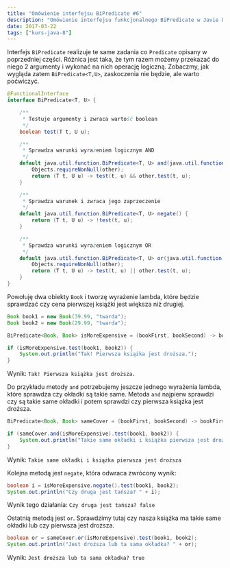 ```yaml
---
title: "Omówienie interfejsu BiPredicate #6"
description: "Omówienie interfejsu funkcjonalnego BiPredicate w Javie 8."
date: 2017-03-22
tags: ["kurs-java-8"]
---
```


Interfejs `BiPredicate` realizuje te same zadania co `Predicate` opisany w poprzedniej części. Różnica jest taka, że tym razem możemy przekazać do niego 2 argumenty i wykonać na nich operację logiczną. Zobaczmy, jak wygląda zatem `BiPredicate<T,U>`, zaskoczenia nie będzie, ale warto poćwiczyć.

```java
@FunctionalInterface
interface BiPredicate<T, U> {

    /**
     * Testuje argumenty i zwraca wartość boolean
     */
    boolean test(T t, U u);

    /**
     * Sprawdza warunki wyrażeniem logicznym AND
     */
    default java.util.function.BiPredicate<T, U> and(java.util.function.BiPredicate<? super T, ? super U> other) {
        Objects.requireNonNull(other);
        return (T t, U u) -> test(t, u) && other.test(t, u);
    }

    /**
     * Sprawdza warunek i zwraca jego zaprzeczenie
     */
    default java.util.function.BiPredicate<T, U> negate() {
        return (T t, U u) -> !test(t, u);
    }

    /**
     * Sprawdza warunki wyrażeniem logicznym OR
     */
    default java.util.function.BiPredicate<T, U> or(java.util.function.BiPredicate<? super T, ? super U> other) {
        Objects.requireNonNull(other);
        return (T t, U u) -> test(t, u) || other.test(t, u);
    }
}
```

Powołuję dwa obiekty `Book` i tworzę wyrażenie lambda, które będzie sprawdzać czy cena pierwszej książki jest większa niż drugiej.

```java
Book book1 = new Book(39.99, "twarda");
Book book2 = new Book(29.99, "twarda");

BiPredicate<Book, Book> isMoreExpensive = (bookFirst, bookSecond) -> bookFirst.price > bookSecond.price;

if (isMoreExpensive.test(book1, book2)) {
    System.out.println("Tak! Pierwsza książka jest droższa.");
}
```

Wynik: `Tak! Pierwsza książka jest droższa.`

Do przykładu metody `and` potrzebujemy jeszcze jednego wyrażenia lambda, które sprawdza czy okładki są takie same. Metoda `and` najpierw sprawdzi czy są takie same okładki i potem sprawdzi czy pierwsza książka jest droższa.

```java
BiPredicate<Book, Book> sameCover = (bookFirst, bookSecond) -> bookFirst.cover.equals(bookSecond.cover);

if (sameCover.and(isMoreExpensive).test(book1, book2)) {
    System.out.println("Takie same okładki i książka pierwsza jest droższa");
}
```

Wynik: `Takie same okładki i książka pierwsza jest droższa`

Kolejna metodą jest `negate`, która odwraca zwrócony wynik:

```java
boolean i = isMoreExpensive.negate().test(book1, book2);
System.out.println("Czy druga jest tańsza? " + i);
```

Wynik tego działania: `Czy druga jest tańsza? false`

Ostatnią metodą jest `or`. Sprawdzimy tutaj czy nasza książka ma takie same okładki lub czy pierwsza jest droższa.

```java
boolean or = sameCover.or(isMoreExpensive).test(book1, book2);
System.out.println("Jest droższa lub ta sama okładka? " + or);
```

Wynik: `Jest droższa lub ta sama okładka? true`
